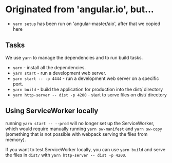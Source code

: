 # Originated from 'angular.io', but...
* `yarn setup` has been run on 'angular-master/aio', after that we copied here

## Tasks
We use `yarn` to manage the dependencies and to run build tasks.

* `yarn` - install all the dependencies.
* `yarn start` - run a development web server.
* `yarn start -- -p 4444` - run a development web server on a specific port.
* `yarn build` - build the application for production into the dist/ directory
* `yarn http-server -- dist -p 4200` - start to serve files on dist/ directory

## Using ServiceWorker locally

running `yarn start -- --prod` will no longer set up the ServiceWorker, which
would require manually running `yarn sw-manifest` and `yarn sw-copy` (something that is not possible
with webpack serving the files from memory).

If you want to test ServiceWorker locally, you can use `yarn build` and serve the files in `dist/`
with `yarn http-server -- dist -p 4200`.

